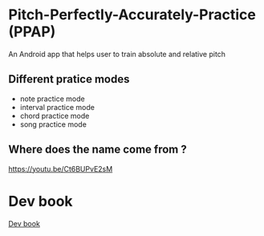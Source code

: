 # Pitch-Perfectly-Accurately-Practice (PPAP)
An Android app that helps user to train absolute and relative pitch

## Different pratice modes
- note practice mode
- interval practice mode
- chord practice mode
- song practice mode

## Where does the name come from ?
https://youtu.be/Ct6BUPvE2sM

# Dev book
[Dev book](https://alexlai97.github.io/Pitch-Perfectly-Accurately-Practice/)
